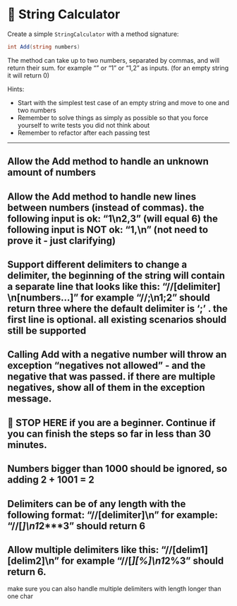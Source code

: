 # 🧵 String Calculator

Create a simple `StringCalculator` with a method signature:

```csharp
int Add(string numbers)
```

The method can take up to two numbers, separated by commas, and will return their sum.
for example “” or “1” or “1,2” as inputs.
(for an empty string it will return 0)

Hints:

- Start with the simplest test case of an empty string and move to one and two numbers
- Remember to solve things as simply as possible so that you force yourself to write tests you did not think about
- Remember to refactor after each passing test

---
Allow the Add method to handle an unknown amount of numbers
---
Allow the Add method to handle new lines between numbers (instead of commas).
the following input is ok: “1\n2,3” (will equal 6)
the following input is NOT ok: “1,\n” (not need to prove it - just clarifying)
---
Support different delimiters
to change a delimiter, the beginning of the string will contain a separate line that looks like this: “//[delimiter]
\n[numbers…]” for example “//;\n1;2” should return three where the default delimiter is ‘;’ .
the first line is optional. all existing scenarios should still be supported
---
Calling Add with a negative number will throw an exception “negatives not allowed” - and the negative that was passed.
if there are multiple negatives, show all of them in the exception message.
---


🛑 STOP HERE if you are a beginner. Continue if you can finish the steps so far in less than 30 minutes.
---
Numbers bigger than 1000 should be ignored, so adding 2 + 1001 = 2
---
Delimiters can be of any length with the following format: “//[delimiter]\n” for example: “//[***]\n1***2***3” should
return 6
---
Allow multiple delimiters like this: “//[delim1][delim2]\n” for example “//[*][%]\n1*2%3” should return 6.
---
make sure you can also handle multiple delimiters with length longer than one char
